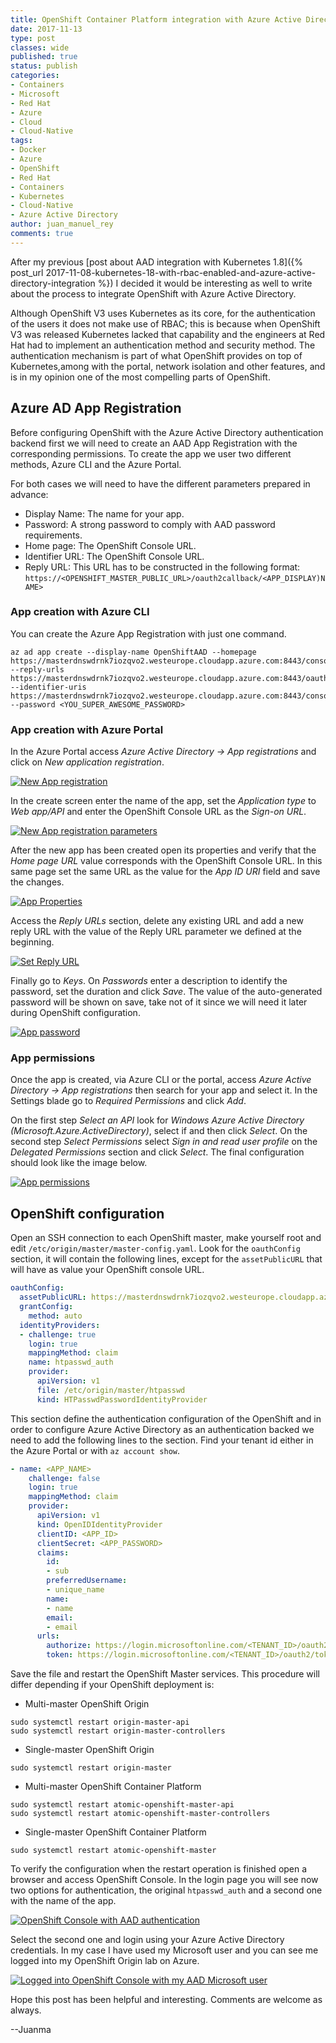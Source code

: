 ```yaml
---
title: OpenShift Container Platform integration with Azure Active Directory
date: 2017-11-13
type: post
classes: wide
published: true
status: publish
categories:
- Containers
- Microsoft
- Red Hat
- Azure
- Cloud
- Cloud-Native
tags:
- Docker
- Azure
- OpenShift
- Red Hat
- Containers
- Kubernetes
- Cloud-Native
- Azure Active Directory
author: juan_manuel_rey
comments: true
---
```


After my previous [post about AAD integration with Kubernetes 1.8]({% post_url 2017-11-08-kubernetes-18-with-rbac-enabled-and-azure-active-directory-integration %}) I decided it would be interesting as well to write about the process to integrate OpenShift with Azure Active Directory.

Although OpenShift V3 uses Kubernetes as its core, for the authentication of the users it does not make use of RBAC; this is because when OpenShift V3 was released Kubernetes lacked that capability and the engineers at Red Hat had to implement an authentication method and security method. The authentication mechanism is part of what OpenShift provides on top of Kubernetes,among with the portal, network isolation and other features, and is in my opinion one of the most compelling parts of OpenShift.

## Azure AD App Registration

Before configuring OpenShift with the Azure Active Directory authentication backend first we will need to create an AAD App Registration with the corresponding permissions. To create the app we user two different methods, Azure CLI and the Azure Portal.

For both cases we will need to have the different parameters prepared in advance:

- Display Name: The name for your app.
- Password: A strong password to comply with AAD password requirements.
- Home page: The OpenShift Console URL.
- Identifier URL: The OpenShift Console URL.
- Reply URL: This URL has to be constructed in the following format: `https://<OPENSHIFT_MASTER_PUBLIC_URL>/oauth2callback/<APP_DISPLAY)NAME>`

### App creation with Azure CLI

You can create the Azure App Registration with just one command.

```
az ad app create --display-name OpenShiftAAD --homepage https://masterdnswdrnk7iozqvo2.westeurope.cloudapp.azure.com:8443/console --reply-urls https://masterdnswdrnk7iozqvo2.westeurope.cloudapp.azure.com:8443/oauth2callback/OpenShiftAAD --identifier-uris https://masterdnswdrnk7iozqvo2.westeurope.cloudapp.azure.com:8443/console --password <YOU_SUPER_AWESOME_PASSWORD>
```

### App creation with Azure Portal

In the Azure Portal access *Azure Active Directory -> App registrations* and click on *New application registration*.

[![](/assets/images/ocp_aad_web_app_1.png "New App registration")]({{site.url}}/assets/images/ocp_aad_web_app_1.png)

In the create screen enter the name of the app, set the *Application type* to *Web app/API* and enter the OpenShift Console URL as the *Sign-on URL*.

[![](/assets/images/ocp_aad_web_app_2.png "New App registration parameters")]({{site.url}}/assets/images/ocp_aad_web_app_2.png)

After the new app has been created open its properties and verify that the *Home page URL* value corresponds with the OpenShift Console URL. In this same page set the same URL as the value for the *App ID URI* field and save the changes.

[![](/assets/images/ocp_aad_web_app_3.png "App Properties")]({{site.url}}/assets/images/ocp_aad_web_app_3.png)

Access the *Reply URLs* section, delete any existing URL and add a new reply URL with the value of the Reply URL parameter we defined at the beginning.

[![](/assets/images/ocp_aad_web_app_4.png "Set Reply URL")]({{site.url}}/assets/images/ocp_aad_web_app_4.png)

Finally go to *Keys*. On *Passwords* enter a description to identify the password, set the duration and click *Save*. The value of the auto-generated password will be shown on save, take not of it since we will need it later during OpenShift configuration.

[![](/assets/images/ocp_aad_web_app_5.png "App password")]({{site.url}}/assets/images/ocp_aad_web_app_5.png)

### App permissions

Once the app is created, via Azure CLI or the portal, access *Azure Active Directory -> App registrations* then search for your app and select it. In the Settings blade go to *Required Permissions* and click *Add*.

On the first step *Select an API* look for *Windows Azure Active Directory (Microsoft.Azure.ActiveDirectory)*, select if and then click *Select*. On the second step *Select Permissions* select *Sign in and read user profile* on the *Delegated Permissions* section and click *Select*. The final configuration should look like the image below.

[![](/assets/images/app_permissions.png "App permissions")]({{site.url}}/assets/images/app_permissions.png)

## OpenShift configuration

Open an SSH connection to each OpenShift master, make yourself root and edit `/etc/origin/master/master-config.yaml`. Look for the `oauthConfig` section, it will contain the following lines, except for the `assetPublicURL` that will have as value your OpenShift console URL. 

```yaml
oauthConfig:
  assetPublicURL: https://masterdnswdrnk7iozqvo2.westeurope.cloudapp.azure.com:8443/console
  grantConfig:
    method: auto
  identityProviders:
  - challenge: true
    login: true
    mappingMethod: claim
    name: htpasswd_auth
    provider:
      apiVersion: v1
      file: /etc/origin/master/htpasswd
      kind: HTPasswdPasswordIdentityProvider
```

This section define the authentication configuration of the OpenShift and in order to configure Azure Active Directory as an authentication backed we need to add the following lines to the section. Find your tenant id either in the Azure Portal or with `az account show`.

```yaml
- name: <APP_NAME>
    challenge: false
    login: true
    mappingMethod: claim
    provider:
      apiVersion: v1
      kind: OpenIDIdentityProvider
      clientID: <APP_ID>
      clientSecret: <APP_PASSWORD>
      claims:
        id:
        - sub
        preferredUsername:
        - unique_name
        name:
        - name
        email:
        - email
      urls:
        authorize: https://login.microsoftonline.com/<TENANT_ID>/oauth2/authorize
        token: https://login.microsoftonline.com/<TENANT_ID>/oauth2/token
```

Save the file and restart the OpenShift Master services. This procedure will differ depending if your OpenShift deployment is:

- Multi-master OpenShift Origin

```
sudo systemctl restart origin-master-api
sudo systemctl restart origin-master-controllers
```

- Single-master OpenShift Origin

```
sudo systemctl restart origin-master
```

- Multi-master OpenShift Container Platform

```
sudo systemctl restart atomic-openshift-master-api
sudo systemctl restart atomic-openshift-master-controllers
```

- Single-master OpenShift Container Platform

```
sudo systemctl restart atomic-openshift-master
```

To verify the configuration when the restart operation is finished open a browser and access OpenShift Console. In the login page you will see now two options for authentication, the original `htpasswd_auth` and a second one with the name of the app.

[![](/assets/images/ocp_console_aad.png "OpenShift Console with AAD authentication")]({{site.url}}/assets/images/ocp_console_aad.png)

Select the second one and login using your Azure Active Directory credentials. In my case I have used my Microsoft user and you can see me logged into my OpenShift Origin lab on Azure.

[![](/assets/images/ocp_logged_with_aad_user.png "Logged into OpenShift Console with my AAD Microsoft user")]({{site.url}}/assets/images/ocp_logged_with_aad_user.png)

Hope this post has been helpful and interesting. Comments are welcome as always.

--Juanma

